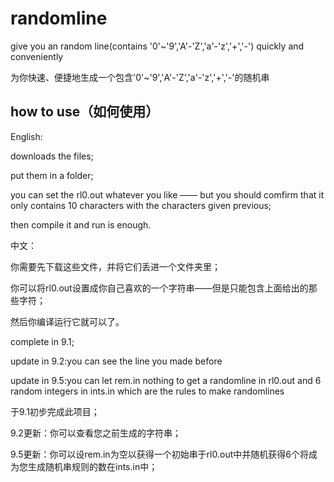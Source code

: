 # randomline
give you an random line(contains '0'~'9','A'-'Z','a'-'z','+','-') quickly and conveniently

为你快速、便捷地生成一个包含'0'~'9','A'-'Z','a'-'z','+','-'的随机串

## how to use（如何使用）

English:

downloads the files;

put them in a folder;

you can set the rl0.out whatever you like —— but you should comfirm that it only contains 10 characters with the characters given previous;

then compile it and run is enough.

中文：

你需要先下载这些文件，并将它们丢进一个文件夹里；

你可以将rl0.out设置成你自己喜欢的一个字符串——但是只能包含上面给出的那些字符；

然后你编译运行它就可以了。

complete in 9.1;

update in 9.2:you can see the line you made before

update in 9.5:you can let rem.in nothing to get a randomline in rl0.out and 6 random integers in ints.in which are the rules to make randomlines

于9.1初步完成此项目；

9.2更新：你可以查看您之前生成的字符串；

9.5更新：你可以设rem.in为空以获得一个初始串于rl0.out中并随机获得6个将成为您生成随机串规则的数在ints.in中；
